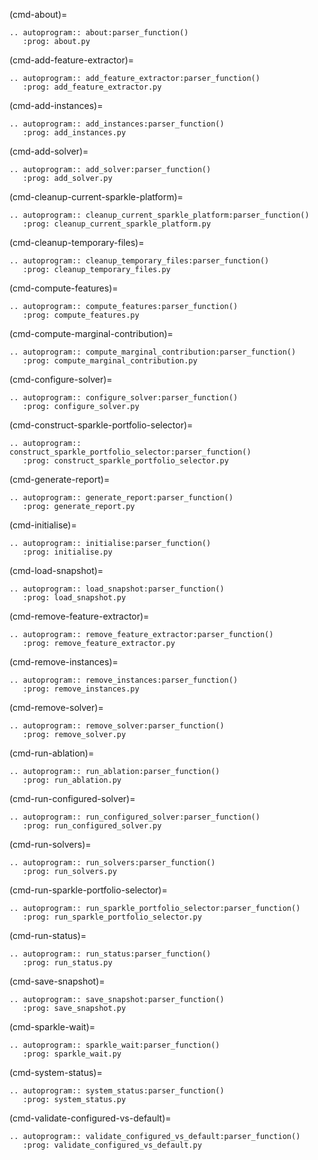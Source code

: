 (cmd-about)=

```{eval-rst}
.. autoprogram:: about:parser_function()
   :prog: about.py

```

(cmd-add-feature-extractor)=

```{eval-rst}
.. autoprogram:: add_feature_extractor:parser_function()
   :prog: add_feature_extractor.py

```

(cmd-add-instances)=

```{eval-rst}
.. autoprogram:: add_instances:parser_function()
   :prog: add_instances.py

```

(cmd-add-solver)=

```{eval-rst}
.. autoprogram:: add_solver:parser_function()
   :prog: add_solver.py

```

(cmd-cleanup-current-sparkle-platform)=

```{eval-rst}
.. autoprogram:: cleanup_current_sparkle_platform:parser_function()
   :prog: cleanup_current_sparkle_platform.py

```

(cmd-cleanup-temporary-files)=

```{eval-rst}
.. autoprogram:: cleanup_temporary_files:parser_function()
   :prog: cleanup_temporary_files.py

```

(cmd-compute-features)=

```{eval-rst}
.. autoprogram:: compute_features:parser_function()
   :prog: compute_features.py

```

(cmd-compute-marginal-contribution)=

```{eval-rst}
.. autoprogram:: compute_marginal_contribution:parser_function()
   :prog: compute_marginal_contribution.py

```

(cmd-configure-solver)=

```{eval-rst}
.. autoprogram:: configure_solver:parser_function()
   :prog: configure_solver.py

```

(cmd-construct-sparkle-portfolio-selector)=

```{eval-rst}
.. autoprogram:: construct_sparkle_portfolio_selector:parser_function()
   :prog: construct_sparkle_portfolio_selector.py

```

(cmd-generate-report)=

```{eval-rst}
.. autoprogram:: generate_report:parser_function()
   :prog: generate_report.py

```

(cmd-initialise)=

```{eval-rst}
.. autoprogram:: initialise:parser_function()
   :prog: initialise.py

```

(cmd-load-snapshot)=

```{eval-rst}
.. autoprogram:: load_snapshot:parser_function()
   :prog: load_snapshot.py

```

(cmd-remove-feature-extractor)=

```{eval-rst}
.. autoprogram:: remove_feature_extractor:parser_function()
   :prog: remove_feature_extractor.py

```

(cmd-remove-instances)=

```{eval-rst}
.. autoprogram:: remove_instances:parser_function()
   :prog: remove_instances.py

```

(cmd-remove-solver)=

```{eval-rst}
.. autoprogram:: remove_solver:parser_function()
   :prog: remove_solver.py

```

(cmd-run-ablation)=

```{eval-rst}
.. autoprogram:: run_ablation:parser_function()
   :prog: run_ablation.py

```

(cmd-run-configured-solver)=

```{eval-rst}
.. autoprogram:: run_configured_solver:parser_function()
   :prog: run_configured_solver.py

```

(cmd-run-solvers)=

```{eval-rst}
.. autoprogram:: run_solvers:parser_function()
   :prog: run_solvers.py

```

(cmd-run-sparkle-portfolio-selector)=

```{eval-rst}
.. autoprogram:: run_sparkle_portfolio_selector:parser_function()
   :prog: run_sparkle_portfolio_selector.py

```

(cmd-run-status)=

```{eval-rst}
.. autoprogram:: run_status:parser_function()
   :prog: run_status.py

```

(cmd-save-snapshot)=

```{eval-rst}
.. autoprogram:: save_snapshot:parser_function()
   :prog: save_snapshot.py

```

(cmd-sparkle-wait)=

```{eval-rst}
.. autoprogram:: sparkle_wait:parser_function()
   :prog: sparkle_wait.py

```

(cmd-system-status)=

```{eval-rst}
.. autoprogram:: system_status:parser_function()
   :prog: system_status.py

```

(cmd-validate-configured-vs-default)=

```{eval-rst}
.. autoprogram:: validate_configured_vs_default:parser_function()
   :prog: validate_configured_vs_default.py

```
